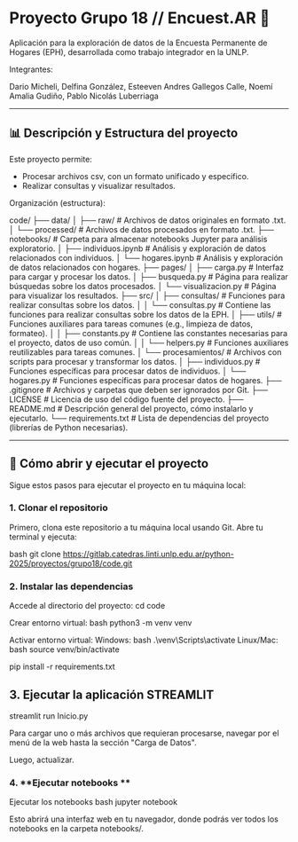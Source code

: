 # Proyecto Grupo 18 // Encuest.AR 🧮

Aplicación para la exploración de datos de la Encuesta Permanente de Hogares (EPH), desarrollada como trabajo integrador en la UNLP.

Integrantes: 

Dario Micheli, Delfina González, Esteeven Andres Gallegos Calle, Noemí Amalia Gudiño, Pablo Nicolás Luberriaga

---

## 📊 Descripción y Estructura del proyecto

Este proyecto permite:
- Procesar archivos csv, con un formato unificado y especifico.
- Realizar consultas y visualizar resultados.

Organización (estructura):

code/
├── data/
│   ├── raw/                   # Archivos de datos originales en formato .txt.
│   └── processed/             # Archivos de datos procesados en formato .txt.
├── notebooks/                 # Carpeta para almacenar notebooks Jupyter para análisis exploratorio.
│   ├── individuos.ipynb       # Análisis y exploración de datos relacionados con individuos.
│   └── hogares.ipynb          # Análisis y exploración de datos relacionados con hogares.
├── pages/
│   ├── carga.py               # Interfaz para cargar y procesar los datos.
│   ├── busqueda.py            # Página para realizar búsquedas sobre los datos procesados.
│   └── visualizacion.py       # Página para visualizar los resultados.
├── src/
│   ├── consultas/             # Funciones para realizar consultas sobre los datos.
│   │   └── consultas.py       # Contiene las funciones para realizar consultas sobre los datos de la EPH.
│   ├── utils/                 # Funciones auxiliares para tareas comunes (e.g., limpieza de datos, formateo).
│   │   ├── constants.py       # Contiene las constantes necesarias para el proyecto, datos de uso común.
│   │   └── helpers.py         # Funciones auxiliares reutilizables para tareas comunes.
│   └── procesamientos/        # Archivos con scripts para procesar y transformar los datos.
│       ├── individuos.py      # Funciones específicas para procesar datos de individuos.
│       └── hogares.py         # Funciones específicas para procesar datos de hogares.
├── .gitignore                 # Archivos y carpetas que deben ser ignorados por Git.
├── LICENSE                    # Licencia de uso del código fuente del proyecto.
├── README.md                  # Descripción general del proyecto, cómo instalarlo y ejecutarlo.
└── requirements.txt           # Lista de dependencias del proyecto (librerías de Python necesarias).


---

## 🚀 Cómo abrir y ejecutar el proyecto

Sigue estos pasos para ejecutar el proyecto en tu máquina local:

### 1. **Clonar el repositorio**
Primero, clona este repositorio a tu máquina local usando Git. Abre tu terminal y ejecuta:

bash git clone https://gitlab.catedras.linti.unlp.edu.ar/python-2025/proyectos/grupo18/code.git 

### 2. **Instalar las dependencias**
Accede al directorio del proyecto: cd code

Crear entorno virtual:
bash python3 -m venv venv

Activar entorno virtual:
Windows: bash .\venv\Scripts\activate
Linux/Mac: bash source venv/bin/activate

pip install -r requirements.txt

## 3. **Ejecutar la aplicación STREAMLIT**
streamlit run Inicio.py

Para cargar uno o más archivos que requieran procesarse, navegar por el menú de la web hasta la sección "Carga de Datos".

Luego, actualizar.

### 4. **Ejecutar notebooks **

Ejecutar los notebooks
bash jupyter notebook

Esto abrirá una interfaz web en tu navegador, donde podrás ver todos los notebooks en la carpeta notebooks/.


